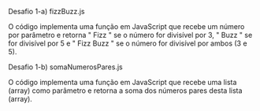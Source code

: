 Desafio 1-a)    fizzBuzz.js

O código implementa uma função em JavaScript que recebe um número por parâmetro e retorna " Fizz " se o número for divisível por 3, " Buzz " se for divisível por 5 e " Fizz Buzz " se o número for divisível por ambos (3 e 5).

 Desafio 1-b)   somaNumerosPares.js

O código implementa uma função em JavaScript que recebe uma lista (array) como parâmetro e retorna a soma dos números pares desta lista (array).
